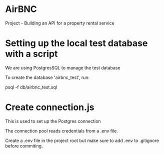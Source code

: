 # AirBNC

Project - Building an API for a property rental service 

# Setting up the local test database with a script 

We are using PostgresSQL to manage the test database

To create the database 'airbnc_test', run: 

psql -f db/airbnc_test.sql

# Create connection.js

This is used to set up the Postgres connection

The connection pool reads credentials from a .env file.

Create a .env file in the project root but make sure to add .env to .gitignore before commiting. 

